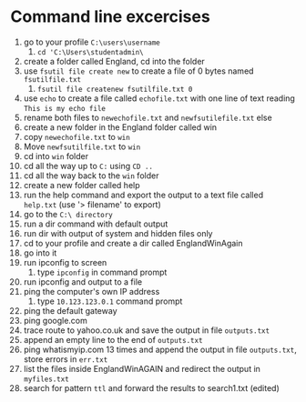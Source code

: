 Command line excercises
===

1. go to your profile `C:\users\username` 
   1. `cd 'C:\Users\studentadmin\`
2. create a folder called England, cd into the folder
3. use `fsutil file create new` to create a file of 0 bytes named `fsutilfile.txt` 
   1. `fsutil file createnew fsutilfile.txt 0`
4. use `echo` to create a file called `echofile.txt` with one line of text reading `This is my echo file`
5. rename both files to `newechofile.txt` and `newfsutilefile.txt` else
6. create a new folder in the England folder called win
7. copy `newechofile.txt` to `win`
8. Move `newfsutilfile.txt` to `win`
9. cd into `win` folder
10. cd all the way up to `C:` using `CD ..`
11. cd all the way back to the `win` folder
12. create a new folder called help
13. run the help command and export the output to a text file called `help.txt`  (use '> filename' to export)
14. go to the `C:\ directory`
15. run a dir command with default output
16. run dir with output of system and hidden files only
17. cd to your profile and create a dir called EnglandWinAgain
18. go into it
19. run ipconfig to screen
    1. type `ipconfig` in command prompt
20. run ipconfig and output to a file
21. ping the computer's own IP address
    1. type `10.123.123.0.1` command prompt
22. ping the default gateway
23. ping google.com
24. trace route to yahoo.co.uk and save the output in file `outputs.txt`
25. append an empty line to the end of `outputs.txt`
26. ping whatismyip.com 13 times and append the output in file `outputs.txt`, store errors in `err.txt`
27. list the files inside EnglandWinAGAIN and redirect the output in `myfiles.txt`
28. search for pattern `ttl` and forward the results to search1.txt (edited)
